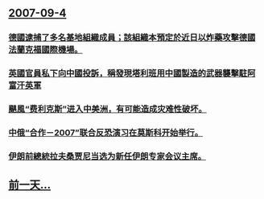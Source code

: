 ## [2007-09-4](/zh/news/2007/09/4/index.md)

### [德國逮捕了多名基地組織成員；該組織本預定於近日以炸藥攻擊德國法蘭克福國際機場。](/zh/news/2007/09/4/德國逮捕了多名基地組織成員-該組織本預定於近日以炸藥攻擊德國法蘭克福國際機場.md)
### [英國官員私下向中國投訴，稱發現塔利班用中國製造的武器襲擊駐阿富汗英軍](/zh/news/2007/09/4/英國官員私下向中國投訴-稱發現塔利班用中國製造的武器襲擊駐阿富汗英軍.md)
### [颶風“费利克斯”进入中美洲，有可能造成灾难性破坏。](/zh/news/2007/09/4/颶風-费利克斯-进入中美洲-有可能造成灾难性破坏.md)
### [中俄“合作－2007”联合反恐演习在莫斯科开始举行。](/zh/news/2007/09/4/中俄-合作-2007-联合反恐演习在莫斯科开始举行.md)
### [伊朗前總統拉夫桑贾尼当选为新任伊朗专家会议主席。](/zh/news/2007/09/4/伊朗前總統拉夫桑贾尼当选为新任伊朗专家会议主席.md)
## [前一天...](/zh/news/2007/09/3/index.md)

